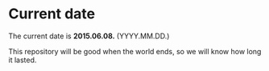 # Current date

The current date is **2015.06.08.** (YYYY.MM.DD.)

This repository will be good when the world ends, so we will know how long it lasted.